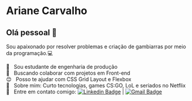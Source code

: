 # Ariane Carvalho

## Olá pessoal 👋
Sou apaixonado por resolver problemas e criação de gambiarras por meio da programação.:computer:

 :book:  &nbsp; Sou estudante de engenharia de produção
 <br/> :purple_heart: &nbsp; Buscando colaborar com projetos em Front-end
 <br/> :blush: &nbsp; Posso te ajudar com CSS Grid Layout e Flexbox
 <br/> 💬  &nbsp; Sobre mim: Curto tecnologias, games CS:GO, LoL e seriados no Netflix
 <br/> :email: &nbsp; Entre em contato comigo: [![Linkedin Badge](https://img.shields.io/badge/-Linkedin-blue?style=flat-square&logo=Linkedin&logoColor=white&link=https://www.linkedin.com/in/ariane-carvalho-716a2278/)](https://www.linkedin.com/in/ariane-carvalho-716a2278/) 
| 
[![Gmail Badge](https://img.shields.io/badge/-Contato-c14438?style=flat-square&logo=Gmail&logoColor=white&link=mailto:tgmarinho@gmail.com)](mailto:carvalhobva@gmail.com)
